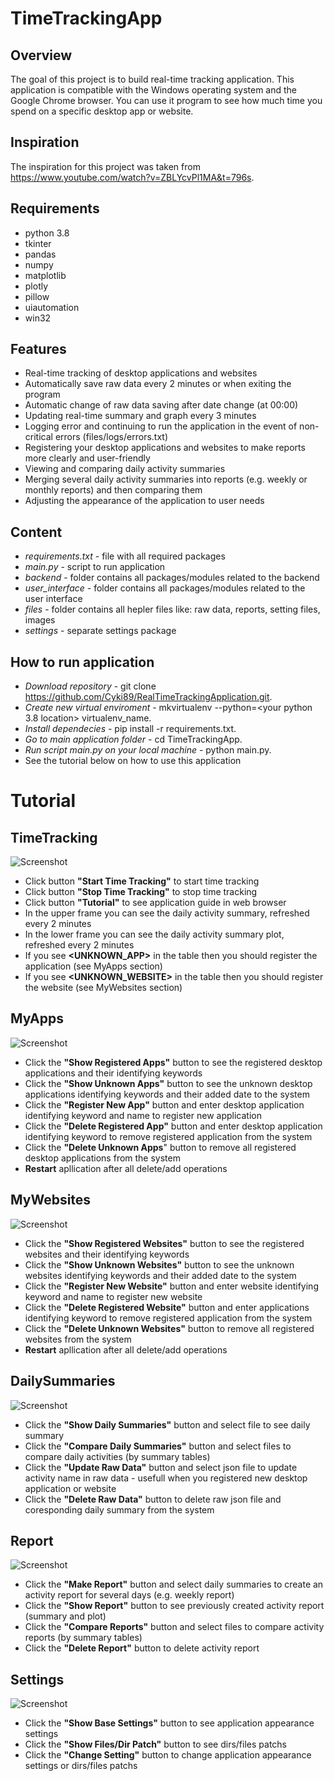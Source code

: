 # TimeTrackingApp

## Overview
The goal of this project is to build real-time tracking application. This application is compatible with the Windows operating system and the Google Chrome browser. 
You can use it program to see how much time you spend on a specific desktop app or website. 

## Inspiration
The inspiration for this project was taken from https://www.youtube.com/watch?v=ZBLYcvPl1MA&t=796s.

## Requirements
* python 3.8
* tkinter
* pandas
* numpy
* matplotlib
* plotly
* pillow
* uiautomation
* win32

## Features
* Real-time tracking of desktop applications and websites
* Automatically save raw data every 2 minutes or when exiting the program
* Automatic change of raw data saving after date change (at 00:00)
* Updating real-time summary and graph every 3 minutes 
* Logging error and continuing to run the application in the event of non-critical errors (files/logs/errors.txt)
* Registering your desktop applications and websites to make reports more clearly and user-friendly
* Viewing and comparing daily activity summaries
* Merging several daily activity summaries into reports (e.g. weekly or monthly reports) and then comparing them
* Adjusting the appearance of the application to user needs


## Content
* <i>requirements.txt</i> - file with all required packages
* <i>main.py</i> - script to run application
* <i>backend</i> - folder contains all packages/modules related to the backend
* <i>user_interface</i> - folder contains all packages/modules related to the user interface
* <i>files</i> - folder contains all hepler files like: raw data, reports, setting files, images
* <i>settings</i> - separate settings package


## How to run application
- <i>Download repository</i> - git clone https://github.com/Cyki89/RealTimeTrackingApplication.git.
- <i>Create new virtual enviroment</i> - mkvirtualenv --python=<your python 3.8 location> virtualenv_name.
- <i>Install dependecies</i> - pip install -r requirements.txt.
- <i>Go to main application folder</i> - cd TimeTrackingApp.
- <i>Run script main.py on your local machine</i> - python main.py.
- See the tutorial below on how to use this application


# Tutorial

## TimeTracking
![Screenshot](files/Tutorial/TimeTracking.jpg)

- Click button <b>"Start Time Tracking"</b> to start time tracking
- Click button <b>"Stop Time Tracking"</b> to stop time tracking
- Click button <b>"Tutorial"</b> to see application guide in web browser
- In the upper frame you can see the daily activity summary, refreshed every 2 minutes
- In the lower frame you can see the daily activity summary plot, refreshed every 2 minutes
- If you see <b><UNKNOWN_APP></b> in the table then you should register the application (see MyApps section)
- If you see <b><UNKNOWN_WEBSITE></b> in the table then you should register the website (see MyWebsites section)


## MyApps
![Screenshot](files/Tutorial/MyApps.jpg)

- Click the <b>"Show Registered Apps"</b> button to see the registered desktop applications and their identifying keywords
- Click the <b>"Show Unknown Apps"</b> button to see the unknown desktop applications identifying keywords and their added date to the system
- Click the <b>"Register New App"</b> button and enter desktop application identifying keyword and name to register new application
- Click the <b>"Delete Registered App"</b> button and enter desktop application identifying keyword to remove registered application from the system
- Click the <b>"Delete Unknown Apps</b>" button to remove all registered desktop applications from the system
- <b>Restart</b> apllication after all delete/add operations


## MyWebsites
![Screenshot](files/Tutorial/MyWebsites.jpg)

- Click the <b>"Show Registered Websites"</b> button to see the registered websites and their identifying keywords
- Click the <b>"Show Unknown Websites"</b> button to see the unknown websites identifying keywords and their added date to the system
- Click the <b>"Register New Website"</b> button and enter website identifying keyword and name to register new website
- Click the <b>"Delete Registered Website"</b> button and enter applications identifying keyword to remove registered application from the system
- Click the <b>"Delete Unknown Websites"</b> button to remove all registered websites from the system
- <b>Restart</b> apllication after all delete/add operations


## DailySummaries
![Screenshot](files/Tutorial/DailySummaries.jpg)

- Click the <b>"Show Daily Summaries"</b> button and select file to see daily summary
- Click the <b>"Compare Daily Summaries"</b> button and select files to compare daily activities (by summary tables)
- Click the <b>"Update Raw Data"</b> button and select json file to update activity name in raw data - usefull when you registered new desktop application or website
- Click the <b>"Delete Raw Data"</b> button to delete raw json file and coresponding daily summary from the system


## Report
![Screenshot](files/Tutorial/Report.jpg)

- Click the <b>"Make Report"</b> button and select daily summaries to create an activity report for several days (e.g. weekly report)
- Click the <b>"Show Report"</b> button to see previously created activity report (summary and plot)
- Click the <b>"Compare Reports"</b> button and select files to compare activity reports (by summary tables)
- Click the <b>"Delete Report"</b> button to delete activity report


## Settings
![Screenshot](files/Tutorial/Settings.jpg)

- Click the <b>"Show Base Settings"</b> button to see application appearance settings
- Click the <b>"Show Files/Dir Patch"</b> button to see dirs/files patchs 
- Click the <b>"Change Setting"</b> button to change application appearance settings or dirs/files patchs
